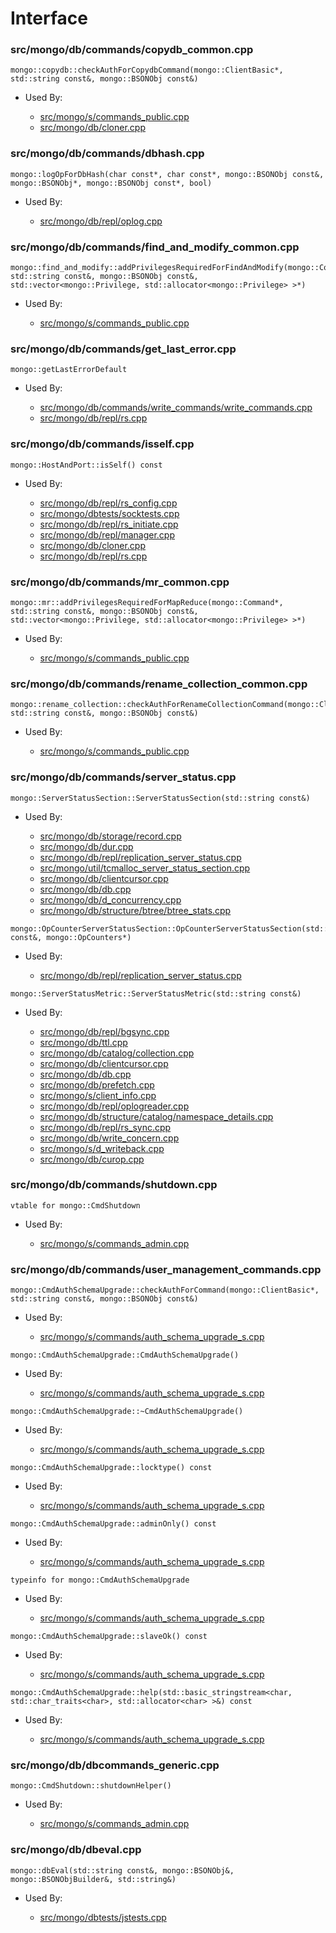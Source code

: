 
# Interface

### src/mongo/db/commands/copydb\_common.cpp

<div></div>

    mongo::copydb::checkAuthForCopydbCommand(mongo::ClientBasic*, std::string const&, mongo::BSONObj const&)

- Used By:

    - [src/mongo/s/commands\_public.cpp](../sharding)
    - [src/mongo/db/cloner.cpp](../storage\_layer\_structure)

### src/mongo/db/commands/dbhash.cpp

<div></div>

    mongo::logOpForDbHash(char const*, char const*, mongo::BSONObj const&, mongo::BSONObj*, mongo::BSONObj const*, bool)

- Used By:

    - [src/mongo/db/repl/oplog.cpp](../replication)

### src/mongo/db/commands/find\_and\_modify\_common.cpp

<div></div>

    mongo::find_and_modify::addPrivilegesRequiredForFindAndModify(mongo::Command*, std::string const&, mongo::BSONObj const&, std::vector<mongo::Privilege, std::allocator<mongo::Privilege> >*)

- Used By:

    - [src/mongo/s/commands\_public.cpp](../sharding)

### src/mongo/db/commands/get\_last\_error.cpp

<div></div>

    mongo::getLastErrorDefault

- Used By:

    - [src/mongo/db/commands/write\_commands/write\_commands.cpp](../new\_wire\_protocol\_write\_commands)
    - [src/mongo/db/repl/rs.cpp](../replication)

### src/mongo/db/commands/isself.cpp

<div></div>

    mongo::HostAndPort::isSelf() const

- Used By:

    - [src/mongo/db/repl/rs\_config.cpp](../replication)
    - [src/mongo/dbtests/socktests.cpp](../unit\_tests)
    - [src/mongo/db/repl/rs\_initiate.cpp](../replication)
    - [src/mongo/db/repl/manager.cpp](../replication)
    - [src/mongo/db/cloner.cpp](../storage\_layer\_structure)
    - [src/mongo/db/repl/rs.cpp](../replication)

### src/mongo/db/commands/mr\_common.cpp

<div></div>

    mongo::mr::addPrivilegesRequiredForMapReduce(mongo::Command*, std::string const&, mongo::BSONObj const&, std::vector<mongo::Privilege, std::allocator<mongo::Privilege> >*)

- Used By:

    - [src/mongo/s/commands\_public.cpp](../sharding)

### src/mongo/db/commands/rename\_collection\_common.cpp

<div></div>

    mongo::rename_collection::checkAuthForRenameCollectionCommand(mongo::ClientBasic*, std::string const&, mongo::BSONObj const&)

- Used By:

    - [src/mongo/s/commands\_public.cpp](../sharding)

### src/mongo/db/commands/server\_status.cpp

<div></div>

    mongo::ServerStatusSection::ServerStatusSection(std::string const&)

- Used By:

    - [src/mongo/db/storage/record.cpp](../storage\_layer\_structure)
    - [src/mongo/db/dur.cpp](../journaling)
    - [src/mongo/db/repl/replication\_server\_status.cpp](../replication)
    - [src/mongo/util/tcmalloc\_server\_status\_section.cpp](../utilities)
    - [src/mongo/db/clientcursor.cpp](../client\_and\_operation\_tracking)
    - [src/mongo/db/db.cpp](../mongos\_and\_mongod\_mains)
    - [src/mongo/db/d\_concurrency.cpp](../concurrency)
    - [src/mongo/db/structure/btree/btree\_stats.cpp](../storage\_layer\_structure)

<div></div>

    mongo::OpCounterServerStatusSection::OpCounterServerStatusSection(std::string const&, mongo::OpCounters*)

- Used By:

    - [src/mongo/db/repl/replication\_server\_status.cpp](../replication)

<div></div>

    mongo::ServerStatusMetric::ServerStatusMetric(std::string const&)

- Used By:

    - [src/mongo/db/repl/bgsync.cpp](../replication)
    - [src/mongo/db/ttl.cpp](../indexing)
    - [src/mongo/db/catalog/collection.cpp](../storage\_layer\_structure)
    - [src/mongo/db/clientcursor.cpp](../client\_and\_operation\_tracking)
    - [src/mongo/db/db.cpp](../mongos\_and\_mongod\_mains)
    - [src/mongo/db/prefetch.cpp](../page\_fault\_utilities)
    - [src/mongo/s/client\_info.cpp](../client\_and\_operation\_tracking)
    - [src/mongo/db/repl/oplogreader.cpp](../replication)
    - [src/mongo/db/structure/catalog/namespace\_details.cpp](../storage\_layer\_structure)
    - [src/mongo/db/repl/rs\_sync.cpp](../replication)
    - [src/mongo/db/write\_concern.cpp](../replication)
    - [src/mongo/s/d\_writeback.cpp](../sharding)
    - [src/mongo/db/curop.cpp](../client\_and\_operation\_tracking)

### src/mongo/db/commands/shutdown.cpp

<div></div>

    vtable for mongo::CmdShutdown

- Used By:

    - [src/mongo/s/commands\_admin.cpp](../sharding)

### src/mongo/db/commands/user\_management\_commands.cpp

<div></div>

    mongo::CmdAuthSchemaUpgrade::checkAuthForCommand(mongo::ClientBasic*, std::string const&, mongo::BSONObj const&)

- Used By:

    - [src/mongo/s/commands/auth\_schema\_upgrade\_s.cpp](../sharding)

<div></div>

    mongo::CmdAuthSchemaUpgrade::CmdAuthSchemaUpgrade()

- Used By:

    - [src/mongo/s/commands/auth\_schema\_upgrade\_s.cpp](../sharding)

<div></div>

    mongo::CmdAuthSchemaUpgrade::~CmdAuthSchemaUpgrade()

- Used By:

    - [src/mongo/s/commands/auth\_schema\_upgrade\_s.cpp](../sharding)

<div></div>

    mongo::CmdAuthSchemaUpgrade::locktype() const

- Used By:

    - [src/mongo/s/commands/auth\_schema\_upgrade\_s.cpp](../sharding)

<div></div>

    mongo::CmdAuthSchemaUpgrade::adminOnly() const

- Used By:

    - [src/mongo/s/commands/auth\_schema\_upgrade\_s.cpp](../sharding)

<div></div>

    typeinfo for mongo::CmdAuthSchemaUpgrade

- Used By:

    - [src/mongo/s/commands/auth\_schema\_upgrade\_s.cpp](../sharding)

<div></div>

    mongo::CmdAuthSchemaUpgrade::slaveOk() const

- Used By:

    - [src/mongo/s/commands/auth\_schema\_upgrade\_s.cpp](../sharding)

<div></div>

    mongo::CmdAuthSchemaUpgrade::help(std::basic_stringstream<char, std::char_traits<char>, std::allocator<char> >&) const

- Used By:

    - [src/mongo/s/commands/auth\_schema\_upgrade\_s.cpp](../sharding)

### src/mongo/db/dbcommands\_generic.cpp

<div></div>

    mongo::CmdShutdown::shutdownHelper()

- Used By:

    - [src/mongo/s/commands\_admin.cpp](../sharding)

### src/mongo/db/dbeval.cpp

<div></div>

    mongo::dbEval(std::string const&, mongo::BSONObj&, mongo::BSONObjBuilder&, std::string&)

- Used By:

    - [src/mongo/dbtests/jstests.cpp](../unit\_tests)
